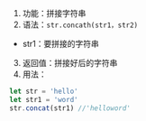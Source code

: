 1. 功能：拼接字符串
2. 语法：`str.concath(str1，str2)`

- str1：要拼接的字符串

3. 返回值：拼接好后的字符串
4. 用法：

```js
let str = 'hello'
let str1 = 'word'
str.concat(str1) //'helloword'
```
